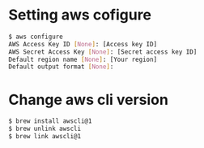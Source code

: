 # Setting aws cofigure

```sh
$ aws configure
AWS Access Key ID [None]: [Access key ID]
AWS Secret Access Key [None]: [Secret access key ID]
Default region name [None]: [Your region]
Default output format [None]:
```

# Change aws cli version

<!-- if you change v2 to v1 -->

```sh
$ brew install awscli@1
$ brew unlink awscli
$ brew link awscli@1
```
